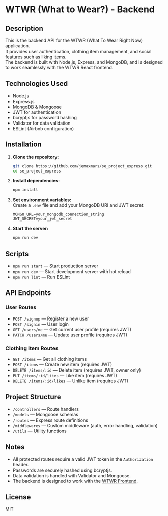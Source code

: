 # WTWR (What to Wear?) - Backend

## Description

This is the backend API for the WTWR (What To Wear Right Now) application.  
It provides user authentication, clothing item management, and social features such as liking items.  
The backend is built with Node.js, Express, and MongoDB, and is designed to work seamlessly with the WTWR React frontend.

## Technologies Used

- Node.js
- Express.js
- MongoDB & Mongoose
- JWT for authentication
- bcryptjs for password hashing
- Validator for data validation
- ESLint (Airbnb configuration)

## Installation

1. **Clone the repository:**
   ```sh
   git clone https://github.com/jemaxmars/se_project_express.git
   cd se_project_express
   ```
2. **Install dependencies:**
   ```sh
   npm install
   ```
3. **Set environment variables:**  
   Create a `.env` file and add your MongoDB URI and JWT secret:
   ```
   MONGO_URL=your_mongodb_connection_string
   JWT_SECRET=your_jwt_secret
   ```
4. **Start the server:**
   ```sh
   npm run dev
   ```

## Scripts

- `npm run start` — Start production server
- `npm run dev` — Start development server with hot reload
- `npm run lint` — Run ESLint

## API Endpoints

### User Routes

- `POST /signup` — Register a new user
- `POST /signin` — User login
- `GET /users/me` — Get current user profile (requires JWT)
- `PATCH /users/me` — Update user profile (requires JWT)

### Clothing Item Routes

- `GET /items` — Get all clothing items
- `POST /items` — Create new item (requires JWT)
- `DELETE /items/:id` — Delete item (requires JWT, owner only)
- `PUT /items/:id/likes` — Like item (requires JWT)
- `DELETE /items/:id/likes` — Unlike item (requires JWT)

## Project Structure

- `/controllers` — Route handlers
- `/models` — Mongoose schemas
- `/routes` — Express route definitions
- `/middlewares` — Custom middleware (auth, error handling, validation)
- `/utils` — Utility functions

## Notes

- All protected routes require a valid JWT token in the `Authorization` header.
- Passwords are securely hashed using bcryptjs.
- Data validation is handled with Validator and Mongoose.
- The backend is designed to work with the [WTWR Frontend](https://github.com/jemaxmars/se_project_react).

## License

MIT
